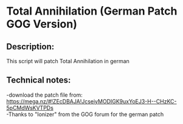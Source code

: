 # Total Annihilation (German Patch GOG Version)

## Description:
This script will patch Total Annihilation in german

## Technical notes:
-download the patch file from: https://mega.nz/#!ZEcDBAJA!JcseiyMODIGK9uxYoEJ3-H--CHzKC-5pCMdWsKVTPDs<br>
-Thanks to "Ionizer" from the GOG forum for the german patch
